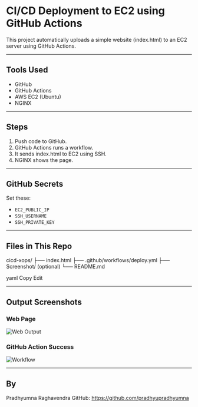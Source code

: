 # CI/CD Deployment to EC2 using GitHub Actions

This project automatically uploads a simple website (index.html) to an EC2 server using GitHub Actions.

---

## Tools Used
- GitHub
- GitHub Actions
- AWS EC2 (Ubuntu)
- NGINX

---

## Steps

1. Push code to GitHub.
2. GitHub Actions runs a workflow.
3. It sends index.html to EC2 using SSH.
4. NGINX shows the page.

---

## GitHub Secrets

Set these:
- `EC2_PUBLIC_IP`
- `SSH_USERNAME`
- `SSH_PRIVATE_KEY`

---

## Files in This Repo

cicd-xops/
├── index.html
├── .github/workflows/deploy.yml
├── Screenshot/ (optional)
└── README.md

yaml
Copy
Edit

---

## Output Screenshots

### Web Page
![Web Output](Screenshots/Web_Page_Success_Output.png)

### GitHub Action Success
![Workflow](Screenshots/Workflow_Success.png)

---

## By
Pradhyumna Raghavendra 
GitHub: https://github.com/pradhyupradhyumna
